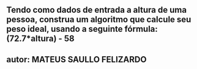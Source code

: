 ## Tendo como dados de entrada a altura de uma pessoa, construa um algoritmo que calcule seu peso ideal, usando a seguinte fórmula: (72.7*altura) - 58


## autor: MATEUS SAULLO FELIZARDO